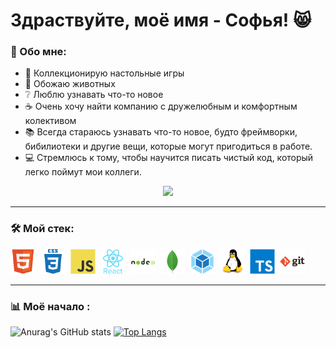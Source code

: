 # Здраствуйте, моё имя - Софья! :smile_cat: #

### :thought_balloon: Обо мне:
- :game_die: Коллекционирую настольные игры
- :feet: Обожаю животных
- :grey_question: Люблю узнавать что-то новое
- :coffee: Очень хочу найти компанию с дружелюбным и комфортным колективом
- :books: Всегда стараюсь узнавать что-то новое, будто фреймворки, бибилиотеки и другие вещи, которые могут пригодиться в работе.
- :computer: Стремлюсь к тому, чтобы научится писать чистый код, который легко поймут мои коллеги.

 <div id="header" align="center">
  <img src="https://media4.giphy.com/media/k0ijJhqrUP4T2EvmJ1/giphy.gif?cid=ecf05e47jdk9scokazunrkzov2ph2w1jdlkynb4lrqhhd0v9&rid=giphy.gif&ct=g" width="300"/>
</div>

___

### :hammer_and_wrench: Мой стек:

<div>
  <img src="https://github.com/devicons/devicon/blob/master/icons/html5/html5-original.svg" title="HTML5" alt="HTML" width="40" height="40"/>&nbsp;
  <img src="https://github.com/devicons/devicon/blob/master/icons/css3/css3-plain-wordmark.svg"  title="CSS3" alt="CSS" width="40" height="40"/>&nbsp;
  <img src="https://github.com/devicons/devicon/blob/master/icons/javascript/javascript-original.svg" title="JavaScript" alt="JavaScript" width="40" height="40"/>&nbsp;
  <img src="https://github.com/devicons/devicon/blob/master/icons/react/react-original-wordmark.svg" title="React" alt="React" width="40" height="40"/>&nbsp;
  <img src="https://github.com/devicons/devicon/blob/master/icons/nodejs/nodejs-original-wordmark.svg" title="NodeJS" alt="NodeJS" width="40" height="40"/>&nbsp;
  <img src="https://github.com/devicons/devicon/blob/master/icons/mongodb/mongodb-original.svg" title="MongoBd" alt="MongoBd" width="40" height="40"/>&nbsp;
  <img src="https://github.com/devicons/devicon/blob/master/icons/webpack/webpack-original.svg" title="webpack" alt="webpack" width="40" height="40"/>&nbsp;
  <img src="https://github.com/devicons/devicon/blob/master/icons/linux/linux-original.svg" title="linux" alt="linux" width="40" height="40"/>&nbsp;
  <img src="https://github.com/devicons/devicon/blob/master/icons/typescript/typescript-original.svg" title="typescript" alt="typescript" width="40" height="40"/>&nbsp;
  <img src="https://github.com/devicons/devicon/blob/master/icons/git/git-original-wordmark.svg" title="Git" **alt="Git" width="40" height="40"/>
</div>

___

### :bar_chart: Моё начало :

![Anurag's GitHub stats](https://github-readme-stats.vercel.app/api?username=SofaLis&count_private=true)
[![Top Langs](https://github-readme-stats.vercel.app/api/top-langs/?username=SofaLis&layout=compact&theme=vision-friendly-white&width=200)](https://github.com/anuraghazra/github-readme-stats)
 
